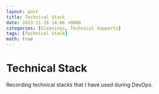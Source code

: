 ```yaml
---
layout: post
title: Technical Stack
date: 2023-11-26 14:06 +0800
categories: [Gleanings, Technical Supports]
tags: [Technical Stack]
math: true
---
```

# Technical Stack
Recording technical stacks that I have used during DevOps.
